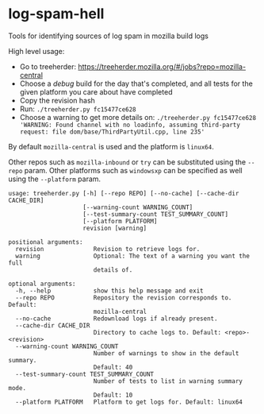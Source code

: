 # log-spam-hell
Tools for identifying sources of log spam in mozilla build logs

High level usage:
- Go to treeherder: https://treeherder.mozilla.org/#/jobs?repo=mozilla-central
- Choose a *debug* build for the day that's completed, and all tests for the given platform you care about have completed
- Copy the revision hash
- Run:
`./treeherder.py fc15477ce628`
- Choose a warning to get more details on:
`./treeherder.py fc15477ce628 'WARNING: Found channel with no loadinfo, assuming third-party request: file dom/base/ThirdPartyUtil.cpp, line 235'`

By default `mozilla-central` is used and the platform is `linux64`.

Other repos such as `mozilla-inbound` or `try` can be substituted using the `--repo` param. Other platforms such as `windowsxp` can be specified as well using the `--platform` param.

```
usage: treeherder.py [-h] [--repo REPO] [--no-cache] [--cache-dir CACHE_DIR]
                     [--warning-count WARNING_COUNT]
                     [--test-summary-count TEST_SUMMARY_COUNT]
                     [--platform PLATFORM]
                     revision [warning]

positional arguments:
  revision              Revision to retrieve logs for.
  warning               Optional: The text of a warning you want the full
                        details of.

optional arguments:
  -h, --help            show this help message and exit
  --repo REPO           Repository the revision corresponds to. Default:
                        mozilla-central
  --no-cache            Redownload logs if already present.
  --cache-dir CACHE_DIR
                        Directory to cache logs to. Default: <repo>-<revision>
  --warning-count WARNING_COUNT
                        Number of warnings to show in the default summary.
                        Default: 40
  --test-summary-count TEST_SUMMARY_COUNT
                        Number of tests to list in warning summary mode.
                        Default: 10
  --platform PLATFORM   Platform to get logs for. Default: linux64
```
